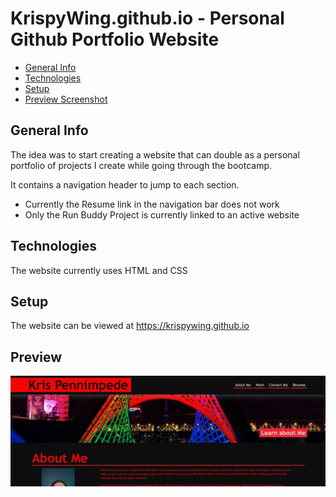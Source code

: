 # KrispyWing.github.io - Personal Github Portfolio Website
* [General Info](#general-info)
* [Technologies](#technologies)
* [Setup](#setup)
* [Preview Screenshot](#preview)

## General Info
The idea was to start creating a website that can double as a personal portfolio of projects I create while going through the bootcamp.

It contains a navigation header to jump to each section.

* Currently the Resume link in the navigation bar does not work
* Only the Run Buddy Project is currently linked to an active website

## Technologies
The website currently uses HTML and CSS

## Setup
The website can be viewed at https://krispywing.github.io

## Preview
<img src="./assets/images/portfoliopreview.jpg" />

